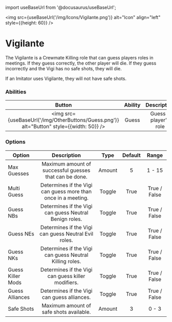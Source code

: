 import useBaseUrl from '@docusaurus/useBaseUrl';

<img src={useBaseUrl('/img/Icons/Vigilante.png')} alt="Icon" align="left" style={{height: 60}} />
# Vigilante

The Vigilante is a Crewmate Killing role that can guess players roles in meetings. If they guess correctly, the other player will die. If they guess incorrectly and the Vigi has no safe shots, they will die.

If an Imitator uses Vigilante, they will not have safe shots.

### Abilities

| Button | Ability | Description | Type |
|:----------:|:----------:|:-----------------:|:------:|
| <img src={useBaseUrl('/img/OtherButtons/Guess.png')} alt="Button" style={{width: 50}} /> | Guess | Guess a player's role | Targetted Meeting Ability |

### Options

| Option | Description | Type | Default | Range |
|----------|:-----------------:|:------:|:------:|:------:|
| Max Guesses | Maximum amount of successful guesses that can be done. | Amount | 5 | 1 - 15 |
| Multi Guess | Determines if the Vigi can guess more than once in a meeting. | Toggle | True | True / False |
| Guess NBs | Determines if the Vigi can guess Neutral Benign roles. | Toggle | True | True / False |
| Guess NEs | Determines if the Vigi can guess Neutral Evil roles. | Toggle | True | True / False |
| Guess NKs | Determines if the Vigi can guess Neutral Killing roles. | Toggle | True | True / False |
| Guess Killer Mods | Determines if the Vigi can guess killer modifiers. | Toggle | True | True / False |
| Guess Alliances | Determines if the Vigi can guess alliances. | Toggle | True | True / False |
| Safe Shots | Maximum amount of safe shots available. | Amount | 3 | 0 - 3 |
